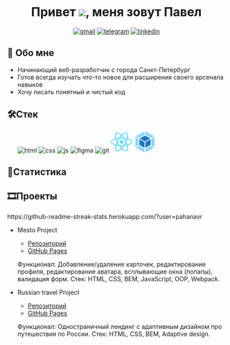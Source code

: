 
<h1 align="center">Привет <img src="https://github.com/blackcater/blackcater/raw/main/images/Hi.gif" height="32"/>, меня зовут Павел</h1>

<div align="center">
<a href="mailto:kiselev.pavel.job@gmail.com"><img src="https://img.shields.io/badge/Gmail-D14836?style=for-the-badge&logo=gmail&logoColor=white" alt="gmail"></a>
<a href="https://t.me/pahanavrik"><img src="https://img.shields.io/badge/Telegram-2CA5E0?style=for-the-badge&logo=telegram&logoColor=white" alt="telegram"></a>
<a href="https://www.linkedin.com/in/pavel-kiselev-201745233/"><img src="https://img.shields.io/badge/LinkedIn-0077B5?style=for-the-badge&logo=linkedin&logoColor=white" alt="linkedin"></a>
</div>


<h2 fonts-size="24px">👀 Обо мне</h2>
<ul>
  <li>Начинающий веб-разработчик с города Санкт-Петербург</li>
  <li>Готов всегда изучать что-то новое для расширения своего арсенала навыков</li>
  <li>Хочу писать понятный и чистый код</li>
</ul>

<h2>🛠Стек</h2>
<ul>
  <img width="50" src="https://user-images.githubusercontent.com/98909560/169148276-b5a41534-e46f-4c39-b69b-3612f4fb2d1c.png" alt="html">
  <img width="50" src="https://user-images.githubusercontent.com/98909560/169148480-356eb612-8826-43f0-b66a-b2b9660e0221.png" alt="css">
  <img width="50" src="https://user-images.githubusercontent.com/98909560/169148699-58058550-257c-4281-a165-831650359d0a.png" alt="js">
  <img width="50" src="https://user-images.githubusercontent.com/98909560/169148923-bca5e7fc-dbfa-43b9-9bb0-d57d3be820f7.png" alt="figma">
  <img width="50" src="https://user-images.githubusercontent.com/98909560/169149294-8549f32b-a450-4e88-be01-8d13b78f3532.png" alt="git">
  <img width="50" src="https://github.com/devicons/devicon/blob/master/icons/react/react-original.svg" alt="react">
  <img width="50" src="https://github.com/devicons/devicon/blob/master/icons/webpack/webpack-original.svg" alt="webpack">
</ul>

<h2>📏Статистика</h2>

<h2>🎞Проекты</h2>
https://github-readme-streak-stats.herokuapp.com/?user=pahanavr
<ul>
  <li>Mesto Project</li>
  <ul>
    <li><a href="https://github.com/pahanavr/mesto">Репозиторий</a></li>
    <li><a href="https://pahanavr.github.io/mesto/">GitHub Pages</a></li>
  </ul>
  
  Функционал: Добавление/удаление карточек, редактирование профиля, редактирование аватара, всплывающие окна (попапы), валидация форм.
Стек: HTML, CSS, BEM, JavaScript, OOP, Webpack.
  
  <li>Russian travel Project</li>
  <ul>
    <li><a href="https://github.com/pahanavr/russian-travel">Репозиторий</a></li>
    <li><a href="https://pahanavr.github.io/russian-travel/">GitHub Pages</a></li>
  </ul>
  
  Функционал: Одностраничный лендинг с адаптивным дизайном про путешествия по России.
Стек: HTML, CSS, BEM, Adaptive design.
  
</ul>

<!---
pahanavr/pahanavr is a ✨ special ✨ repository because its `README.md` (this file) appears on your GitHub profile.
You can click the Preview link to take a look at your changes.
--->
